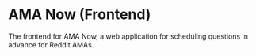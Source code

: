 # AMA Now (Frontend)

The frontend for AMA Now, a web application for scheduling questions in advance for Reddit AMAs.

